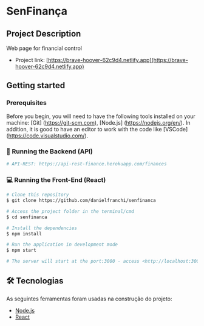 # SenFinança

## Project Description

Web page for financial control

* Project link: [https://brave-hoover-62c9d4.netlify.app](https://brave-hoover-62c9d4.netlify.app)

## Getting started

### Prerequisites

Before you begin, you will need to have the following tools installed on your machine:
[Git] (https://git-scm.com), [Node.js] (https://nodejs.org/en/).
In addition, it is good to have an editor to work with the code like [VSCode] (https://code.visualstudio.com/).

### 🎲 Running the Backend (API)

```bash
# API-REST: https://api-rest-finance.herokuapp.com/finances
```

### :computer: Running the Front-End (React)

```bash
# Clone this repository
$ git clone https://github.com/danielfranchi/senfinanca

# Access the project folder in the terminal/cmd
$ cd senfinanca

# Install the dependencies
$ npm install

# Run the application in development mode
$ npm start

# The server will start at the port:3000 - access <http://localhost:3000>
```

## 🛠 Tecnologias

As seguintes ferramentas foram usadas na construção do projeto:

- [Node.js](https://nodejs.org/en/)
- [React](https://pt-br.reactjs.org/)
